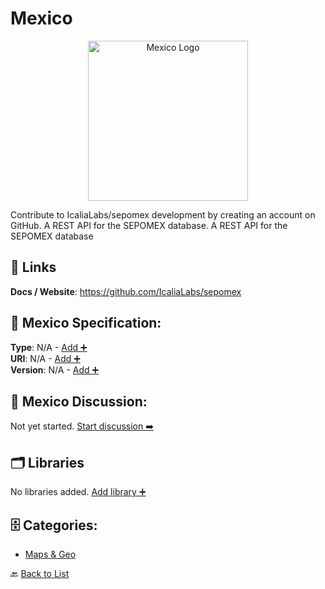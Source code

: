 # Mexico
<p align="center">
    <img width="256" src="https://raw.githubusercontent.com/apis-list/apis-list/main/apis/mexico/logo_256x256.png" alt="Mexico Logo"/>
</p>
Contribute to IcaliaLabs/sepomex development by creating an account on GitHub. A REST API for the SEPOMEX database. A REST API for the SEPOMEX database

##  🔗 Links
**Docs / Website**: https://github.com/IcaliaLabs/sepomex

## 🧬 Mexico Specification:
**Type**: N/A - [Add ➕](https://github.com/apis-list/apis-list/edit/main/apis.yaml#L12414)  
**URI**: N/A - [Add ➕](https://github.com/apis-list/apis-list/edit/main/apis.yaml#L12414)  
**Version**: N/A - [Add ➕](https://github.com/apis-list/apis-list/edit/main/apis.yaml#L12414)

## 💬 Mexico Discussion:
Not yet started. [Start discussion ➡️](https://github.com/apis-list/apis-list/discussions/new)

## 🗂️ Libraries

No libraries added. [Add library ➕](https://github.com/apis-list/apis-list/edit/main/apis.yaml#L12414)    


## 🗄️ Categories:
- [Maps & Geo](https://github.com/apis-list/apis-list#maps--geo-)

🔙  [Back to List](https://github.com/apis-list/apis-list)
